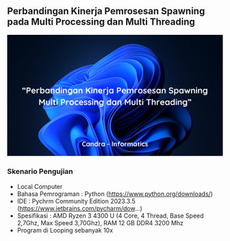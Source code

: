 ## Perbandingan Kinerja Pemrosesan Spawning pada Multi Processing dan Multi Threading
[![](https://github.com/candra1525/MultiProcessing_MultiThreading/blob/main/thumbnail.png)](https://www.linkedin.com/in/candra1525/)

### Skenario Pengujian
- Local Computer
- Bahasa Pemrograman : Python (https://www.python.org/downloads/)
- IDE : Pychrm Community Edition 2023.3.5 (https://www.jetbrains.com/pycharm/dow...)
- Spesifikasi : AMD Ryzen 3 4300 U (4 Core, 4 Thread, Base Speed 2,7Ghz, Max Speed 3,70Ghz), RAM 12 GB DDR4 3200 Mhz
- Program di Looping sebanyak 10x 

